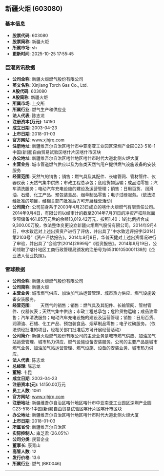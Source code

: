 ## 新疆火炬 (603080)

### 基本信息

- **股票代码**: 603080
- **股票简称**: 新疆火炬
- **所属市场**: sh
- **更新时间**: 2025-10-25 17:55:45

### 巨潮资讯数据

- **公司全称**: 新疆火炬燃气股份有限公司
- **英文名称**: Xinjiang Torch Gas Co., Ltd.
- **A股代码**: 603080
- **A股简称**: 新疆火炬
- **所属市场**: 上交所
- **所属行业**: 燃气生产和供应业
- **法人代表**: 陈志龙
- **注册资本(万元)**: 14150
- **成立日期**: 2003-04-23
- **上市日期**: 2018-01-03
- **官方网站**: www.xjhjrq.com
- **注册地址**: 新疆维吾尔自治区喀什市中亚南亚工业园区深圳产业园C23-518-1中国(新疆)自由贸易试验区喀什片区喀什市区块
- **办公地址**: 新疆维吾尔自治区喀什地区喀什市时代大道北侧火炬大厦
- **主营业务**: 城市管道燃气供应以及为各类天然气用户提供燃气设施设备的安装服务
- **经营范围**: 天然气的销售；销售：燃气具及其配件、长输管网、管材管件、仪器仪表；天然气集中供热；市政工程总承包；危险货物运输；成品油零售；汽车清洗服务；电动汽车充电设施的建设及运营管理；销售：日用百货、润滑油、石蜡、化工产品、预包装食品、烟草制品零售；电子过磅服务。（依法须经批准的项目，经相关部门批准后方可开展经营活动）
- **公司简介**: 公司前身系于2003年4月23日成立的喀什火炬燃气有限责任公司。2014年9月4日，有限公司以经审计的截至2014年7月31日的净资产扣除账面专项储备461.85万元后的余额13,019.42万元，按照1.40：1的比例折合成9,300.00万股，依法整体变更设立新疆火炬燃气股份有限公司。2014年9月4日，中水致远对上述出资资产进行了评估，并出具了“中水致远评报字[2014]第2103号”《资产评估报告》。2014年9月8日，华普天健对上述出资情况进行了审验，并出具了“会验字[2014]2999号”《验资报告》。2014年9月19日，公司领取了喀什地区工商行政管理局颁发的注册号为653101050001139的《企业法人营业执照》。

### 雪球数据

- **公司全称**: 新疆火炬燃气股份有限公司
- **公司简称**: 新疆火炬
- **主营业务**: 城市燃气供应、加油加气站运营管理、城市热力供应、燃气设施设备安装服务。
- **经营范围**: 　　天然气的销售；销售：燃气具及其配件、长输管网、管材管件、仪器仪表；天然气集中供热；市政工程总承包；危险货物运输；成品油零售；汽车清洗服务；电动汽车充电设施的建设及运营管理；销售：日用百货、润滑油、石蜡、化工产品、预包装食品、烟草制品零售；电子过磅服务。（依法须经批准的项目，经相关部门批准后方可开展经营活动）
- **公司简介**: 新疆火炬燃气股份有限公司的主营业务是城市燃气供应、加油加气站运营管理、城市热力供应、燃气设施设备安装服务。公司的主要产品是城市燃气业务、加油加气站运营管理、燃气设施、设备的安装业务、城市热力供应。
- **法人代表**: 陈志龙
- **总经理**: 陈志龙
- **董秘**: 韦昆
- **成立日期**: 2003-04-23
- **注册资本(元)**: 14150.00万元
- **员工人数**: 1061
- **官方网站**: www.xjhjrq.com
- **注册地址**: 新疆维吾尔自治区喀什地区喀什市中亚南亚工业园区深圳产业园C23-518-1中国(新疆)自由贸易试验区喀什片区喀什市区块
- **办公地址**: 新疆维吾尔自治区喀什地区喀什市时代大道北侧火炬大厦
- **上市日期**: 2018-01-03
- **所属省份**: 新疆维吾尔自治区
- **实际控制人**: 雍芝君 (26.05%)
- **公司分类**: 民营企业
- **董事长**: 康青山
- **高管人数**: 12
- **发行价格**: 13.6
- **所属行业**: 燃气 (BK0046)

---
